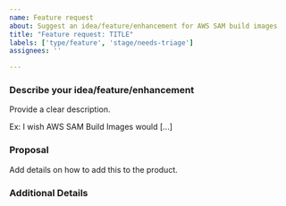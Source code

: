 ```yaml
---
name: Feature request
about: Suggest an idea/feature/enhancement for AWS SAM build images
title: "Feature request: TITLE"
labels: ['type/feature', 'stage/needs-triage']
assignees: ''

---
```


<!-- Make sure we don't have an existing Issue for that feature request (open or closed). -->

### Describe your idea/feature/enhancement

Provide a clear description.

Ex: I wish AWS SAM Build Images would [...]

### Proposal

Add details on how to add this to the product.

### Additional Details
